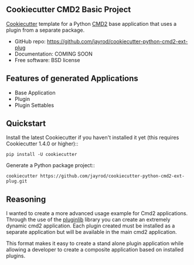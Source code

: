 
Cookiecutter CMD2 Basic Project 
-------------------------------

[Cookiecutter](https://github.com/cookiecutter/cookiecutter) template for a Python [CMD2](https://github.com/python-cmd2/cmd2) base application that uses
a plugin from a separate package.

* GitHub repo: https://github.com/jayrod/cookiecutter-python-cmd2-ext-plug
* Documentation: COMING SOON
* Free software: BSD license

Features of generated Applications
--------
* Base Application
* Plugin
* Plugin Settables

Quickstart
----------

Install the latest Cookiecutter if you haven't installed it yet (this requires
Cookiecutter 1.4.0 or higher)::

    pip install -U cookiecutter

Generate a Python package project::

    cookiecutter https://github.com/jayrod/cookiecutter-python-cmd2-ext-plug.git


Reasoning
---------

I wanted to create a more advanced usage example for Cmd2 applications. Through the use of 
the [pluginlib](https://pypi.org/project/pluginlib/) library you can create an extremely 
dynamic cmd2 application. Each plugin created must be installed as a separate application
but will be available in the main cmd2 application. 


This format makes it easy to create a stand alone plugin application while allowing a 
developer to create a composite application based on installed plugins.

